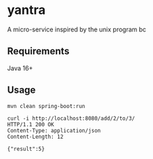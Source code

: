 # yantra
A micro-service inspired by the unix program bc

## Requirements
Java 16+

## Usage

```
mvn clean spring-boot:run
```

```
curl -i http://localhost:8080/add/2/to/3/
HTTP/1.1 200 OK
Content-Type: application/json
Content-Length: 12

{"result":5}
```
